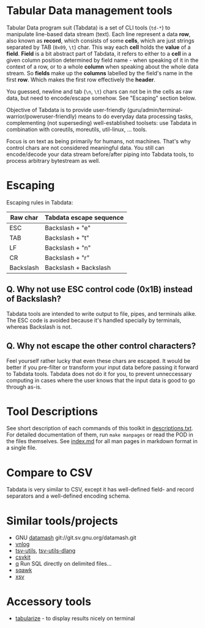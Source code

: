 # Tabular Data management tools

Tabular Data program suit (Tabdata) is a set of CLI tools (`td-*`) to
manipulate line-based data stream (text).
Each line represent a data **row**, also known as **record**,
which consists of some **cells**,
which are just strings separated by TAB (`0x09`, `\t`) char.
This way each **cell** holds the **value** of a **field**.
**Field** is a bit abstract part of Tabdata,
it refers to either to a **cell** in a given column position determined by field name - when speaking of it in the context of a row,
or to a whole **column** when speaking about the whole data stream.
So **fields** make up the **columns** labelled by the field's name in the first **row**.
Which makes the first row effectively the **header**.

You guessed, newline and tab (`\n`, `\t`) chars can not be in the cells
as raw data, but need to encode/escape somehow.
See "Escaping" section below.

Objective of Tabdata is to provide user-friendly
(guru/admin/terminal-warrior/poweruser-friendly) means to do everyday data processing
tasks, complementing (not superseding) well-established toolsets:
use Tabdata in combination with coreutils, moreutils, util-linux, ...
tools.

Focus is on text as being primarily for humans, not machines.
That's why control chars are not considered meaningful data.
You still can encode/decode your data stream before/after piping into
Tabdata tools, to process arbitrary bytestream as well.

# Escaping

Escaping rules in Tabdata:

 | Raw char  | Tabdata escape sequence |
 |-----------|-------------------------|
 | ESC       | Backslash + "e"         |
 | TAB       | Backslash + "t"         |
 | LF        | Backslash + "n"         |
 | CR        | Backslash + "r"         |
 | Backslash | Backslash + Backslash   |

## Q. Why not use ESC control code (0x1B) instead of Backslash?

Tabdata tools are intended to write output to file, pipes, and terminals alike.
The ESC code is avoided because it's handled specially by terminals,
whereas Backslash is not.

## Q. Why not escape the other control characters?

Feel yourself rather lucky that even these chars are escaped.
It would be better if you pre-filter or transform your input data
before passing it forward to Tabdata tools.
Tabdata does not do it for you, to prevent unneccessary computing
in cases where the user knows that the input data is good to go through as-is.

# Tool Descriptions

See short description of each commands of this toolkit in [descriptions.txt](descriptions.txt).
For detailed documentation of them, run `make manpages` or read the POD in the files themselves.
See [index.md](index.md) for all man pages in markdown format in a single file.

# Compare to CSV

Tabdata is very similar to CSV, except it has well-defined field- and record separators
and a well-defined encoding schema.

# Similar tools/projects

- GNU [datamash](https://www.gnu.org/software/datamash/) git://git.sv.gnu.org/datamash.git
- [vnlog](https://github.com/dkogan/vnlog)
- [tsv-utils](https://github.com/eBay/tsv-utils), [tsv-utils-dlang](https://github.com/eBay/tsv-utils-dlang)
- [csvkit](https://github.com/wireservice/csvkit)
- [q](https://github.com/harelba/q) Run SQL directly on delimited files...
- [sqawk](https://github.com/dbohdan/sqawk)
- [xsv](https://github.com/BurntSushi/xsv)

# Accessory tools

- [tabularize](../user-tools/tabularize) - to display results nicely on terminal
